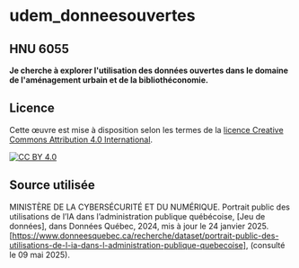 # udem_donneesouvertes
## HNU 6055
**Je cherche à explorer l'utilisation des données ouvertes dans le domaine de l'aménagement urbain et de la bibliothéconomie.**

## Licence

Cette œuvre est mise à disposition selon les termes de la
[licence Creative Commons Attribution 4.0 International][cc-by].

[![CC BY 4.0][cc-by-image]][cc-by]

[cc-by]: https://creativecommons.org/licenses/by/4.0/deed.fr
[cc-by-image]: https://i.creativecommons.org/l/by/4.0/88x31.png
[cc-by-shield]: https://img.shields.io/badge/License-CC%20BY%204.0-lightgrey.svg

## Source utilisée
MINISTÈRE DE LA CYBERSÉCURITÉ ET DU NUMÉRIQUE. Portrait public des utilisations de l’IA dans l’administration publique québécoise, [Jeu de données], dans Données Québec, 2024, mis à jour le 24 janvier 2025. [https://www.donneesquebec.ca/recherche/dataset/portrait-public-des-utilisations-de-l-ia-dans-l-administration-publique-quebecoise], (consulté le 09 mai 2025).
